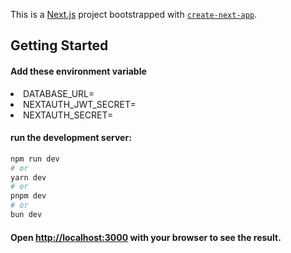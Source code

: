 This is a [Next.js](https://nextjs.org/) project bootstrapped with [`create-next-app`](https://github.com/vercel/next.js/tree/canary/packages/create-next-app).

## Getting Started

#### Add these environment variable

<li>DATABASE_URL=
<li>NEXTAUTH_JWT_SECRET=
<li>NEXTAUTH_SECRET=

#### run the development server:

```bash
npm run dev
# or
yarn dev
# or
pnpm dev
# or
bun dev
```

#### Open [http://localhost:3000](http://localhost:3000) with your browser to see the result.
